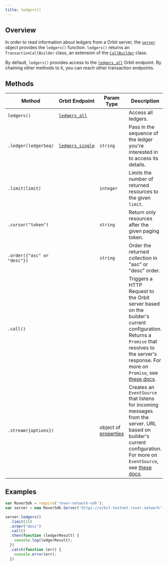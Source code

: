 ```yaml
---
title: ledgers()
---
```


## Overview

In order to read information about ledgers from a Orbit  server, the [`server`](./server.md) object provides the `ledgers()` function. `ledgers()` returns an `TransactionCallBuilder` class, an extension of the [`CallBuilder`](./call_builder.md) class.

By default, `ledgers()` provides access to the [`ledgers_all`](http://www.rover.network/developers/orbit/reference/endpoints/ledgers-all.html) Orbit  endpoint.  By chaining other methods to it, you can reach other transaction endpoints.

## Methods

| Method | Orbit  Endpoint | Param Type | Description |
| --- | --- | --- | --- |
| `ledgers()` | [`ledgers_all`](http://www.rover.network/developers/orbit/reference/endpoints/ledgers-all.html) |  | Access all ledgers. |
| `.ledger(ledgerSeq)` | [`ledgers_single`](http://www.rover.network/developers/orbit/reference/endpoints/ledgers-single.html) | `string` | Pass in the sequence of the ledger you're interested in to access its details. |
| `.limit(limit)` | | `integer` | Limits the number of returned resources to the given `limit`.|
| `.cursor("token")` | | `string` | Return only resources after the given paging token. |
| `.order({"asc" or "desc"})` | | `string` |  Order the returned collection in "asc" or "desc" order. |
| `.call()` | | | Triggers a HTTP Request to the Orbit  server based on the builder's current configuration.  Returns a `Promise` that resolves to the server's response.  For more on `Promise`, see [these docs](https://developer.mozilla.org/en-US/docs/Web/JavaScript/Reference/Global_Objects/Promise).|
| `.stream({options})` | | object of [properties](https://developer.mozilla.org/en-US/docs/Web/API/EventSource#Properties) | Creates an `EventSource` that listens for incoming messages from the server.  URL based on builder's current configuration.  For more on `EventSource`, see [these docs](https://developer.mozilla.org/en-US/docs/Web/API/EventSource). |

## Examples

```js
var RoverSdk = require('rover-network-sdk');
var server = new RoverSdk.Server('https://orbit-testnet.rover.network');

server.ledgers()
  .limit(15)
  .order("desc")
  .call()
  .then(function (ledgerResult) {
    console.log(ledgerResult);
  })
  .catch(function (err) {
    console.error(err);
  })
```
